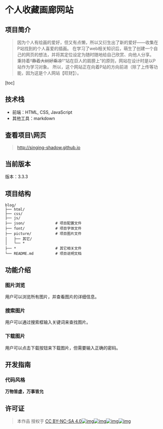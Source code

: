 # 个人收藏画廊网站

## 项目简介

> 因为个人有绘画的爱好，但又有点懒，所以又衍生出了新的爱好——收集在P站找到的个人喜爱的插画。
> 在学习了web相关知识后，萌生了创建一个自己的网页的想法，并将其定位设定为随时随地给自己欣赏、向他人分享。
> 秉持着~~“靠着大树好乘凉”~~“站在巨人的肩膀上”的原则，网站在设计时是以P站作为学习对象。
> 所以，这个网站正在向着P站的方向前进（除了上传等功能，因为这是个人网站【旺财】）。

[toc]

## 技术栈

- 前端：HTML, CSS, JavaScript
- 其他工具：markdown

## 查看项目\网页

> http://singing-shadow.github.io

## 当前版本

版本：3.3.3

## 项目结构

```
blog/
├── html/
├── css/
├── js/
├── json/              # 项目配置文件
├── font/              # 项目字体文件
├── picture/           # 项目图片文件
│   ├── 其它/
│   └── *
├── *                  # 其它相关文件
└── README.md          # 项目说明文档
```

## 功能介绍

### 图片浏览

用户可以浏览所有图片，并查看图片的详细信息。

### 搜索图片

用户可以通过搜索框输入关键词来查找图片。

### 下载图片

用户可以点击下载按钮来下载图片，但需要输入正确的密码。

## 开发指南

### 代码风格

**万物皆虚，万事皆允**

## 许可证

> 本作品 授权于 [CC BY-NC-SA 4.0![img](https://chooser-beta.creativecommons.org/img/cc-logo.f0ab4ebe.svg)![img](https://chooser-beta.creativecommons.org/img/cc-by.21b728bb.svg)![img](https://chooser-beta.creativecommons.org/img/cc-nc.218f18fc.svg)![img](https://chooser-beta.creativecommons.org/img/cc-sa.d1572b71.svg)](https://creativecommons.org/licenses/by-nc-sa/4.0/?ref=chooser-v1)